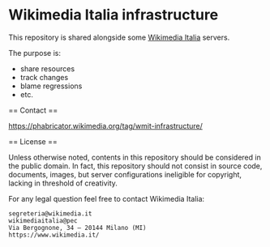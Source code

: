 # Wikimedia Italia infrastructure

This repository is shared alongside some [Wikimedia Italia](https://www.wikimedia.it/) servers.

The purpose is:

* share resources
* track changes
* blame regressions
* etc.

== Contact ==

https://phabricator.wikimedia.org/tag/wmit-infrastructure/

== License ==

Unless otherwise noted, contents in this repository should be considered in the public domain. In fact, this repository should not consist in source code, documents, images, but server configurations ineligible for copyright, lacking in threshold of creativity.

For any legal question feel free to contact Wikimedia Italia:

```
segreteria@wikimedia.it
wikimediaitalia@pec
Via Bergognone, 34 – 20144 Milano (MI)
https://www.wikimedia.it/
```
